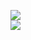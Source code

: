 [![](https://img.shields.io/badge/Made%20With-Github%20Spray-lightgrey.svg?style=for-the-badge&logo=github)](https://github.com/Annihil/github-spray#4119)  
[![](https://i.imgur.com/2DrTn0Z.gif)](https://github.com/Annihil/github-spray)